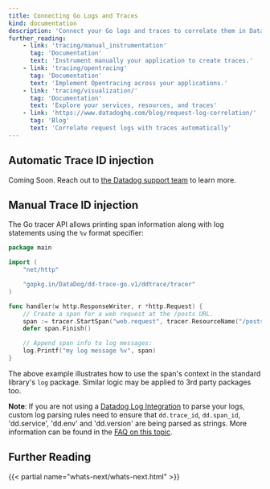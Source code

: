 ```yaml
---
title: Connecting Go Logs and Traces
kind: documentation
description: 'Connect your Go logs and traces to correlate them in Datadog.'
further_reading:
    - link: 'tracing/manual_instrumentation'
      tag: 'Documentation'
      text: 'Instrument manually your application to create traces.'
    - link: 'tracing/opentracing'
      tag: 'Documentation'
      text: 'Implement Opentracing across your applications.'
    - link: 'tracing/visualization/'
      tag: 'Documentation'
      text: 'Explore your services, resources, and traces'
    - link: 'https://www.datadoghq.com/blog/request-log-correlation/'
      tag: 'Blog'
      text: 'Correlate request logs with traces automatically'
---
```


## Automatic Trace ID injection

Coming Soon. Reach out to [the Datadog support team][1] to learn more.

## Manual Trace ID injection

The Go tracer API allows printing span information along with log statements using the `%v` format specifier:

```go
package main

import (
    "net/http"

    "gopkg.in/DataDog/dd-trace-go.v1/ddtrace/tracer"
)

func handler(w http.ResponseWriter, r *http.Request) {
    // Create a span for a web request at the /posts URL.
    span := tracer.StartSpan("web.request", tracer.ResourceName("/posts"))
    defer span.Finish()

    // Append span info to log messages:
    log.Printf("my log message %v", span)
}
```

The above example illustrates how to use the span's context in the standard library's `log` package. Similar logic may be applied to 3rd party packages too.

**Note**: If you are not using a [Datadog Log Integration][2] to parse your logs, custom log parsing rules need to ensure that `dd.trace_id`, `dd.span_id`, 'dd.service', 'dd.env' and 'dd.version' are being parsed as strings. More information can be found in the [FAQ on this topic][3].

## Further Reading

{{< partial name="whats-next/whats-next.html" >}}

[1]: /help
[2]: /logs/log_collection/go/#configure-your-logger
[3]: /tracing/faq/why-cant-i-see-my-correlated-logs-in-the-trace-id-panel/?tab=custom
